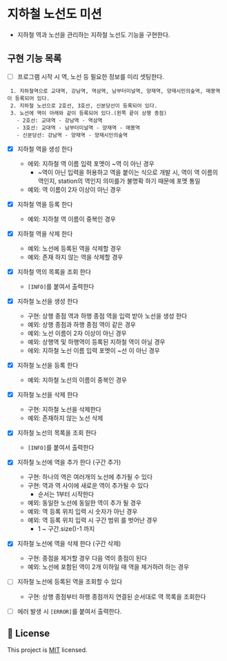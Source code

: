 # 지하철 노선도 미션
- 지하철 역과 노선을 관리하는 지하철 노선도 기능을 구현한다.

## 구현 기능 목록

- [ ] 프로그램 시작 시 역, 노선 등 필요한 정보를 미리 셋팅한다.
```
 1. 지하철역으로 교대역, 강남역, 역삼역, 남부터미널역, 양재역, 양재시민의숲역, 매봉역이 등록되어 있다.
 2. 지하철 노선으로 2호선, 3호선, 신분당선이 등록되어 있다.
 3. 노선에 역이 아래와 같이 등록되어 있다.(왼쪽 끝이 상행 종점)
   - 2호선: 교대역 - 강남역 - 역삼역
   - 3호선: 교대역 - 남부터미널역 - 양재역 - 매봉역
   - 신분당선: 강남역 - 양재역 - 양재시민의숲역
 ```
- [x] 지하철 역을 생성 한다
    - 에외: 지하철 역 이름 입력 포멧이 ~역 이 아닌 경우
        - ~역이 아닌 입력을 허용하고 역을 붙이는 식으로 개발 시, 역이 역 이름의 역인지, station의 역인지 의미를가 불명확 하기 때문에 포멧 통일
    - 예외: 역 이름이 2자 이상이 아닌 경우 

- [x] 지하철 역을 등록 한다
    - 예외: 지하철 역 이름이 중복인 경우
  
- [x] 지하철 역을 삭제 한다
    - 예외: 노선에 등록된 역을 삭제할 경우
    - 예외: 존재 하지 않는 역을 삭제할 경우 

- [x] 지하철 역의 목록을 조회 한다
    - `[INFO]`를 붙여서 출력한다
    
- [x] 지하철 노선을 생성 한다
    - 구현: 상행 종점 역과 하행 종점 역을 입력 받아 노선을 생성 한다
    - 예외: 상행 종점과 하행 종점 역이 같은 경우
    - 예외: 노선 이름이 2자 이상이 아닌 경우
    - 예외: 상행역 및 하행역이 등록된 지하철 역이 아닐 경우
    - 에외: 지하철 노선 이름 입력 포멧이 ~선 이 아닌 경우
    
- [x] 지하철 노선을 등록 한다
    - 예외: 지하철 노선의 이름이 중복인 경우 
    
- [x] 지하철 노선을 삭제 한다
    - 구현: 지하철 노선을 삭제한다
    - 예외: 존재하지 않는 노선 삭제
    
- [x] 지하철 노선의 목록을 조회 한다
    - `[INFO]`를 붙여서 출력한다
 
- [x] 지하철 노선에 역을 추가 한다 (구간 추가)
    - 구현: 하나의 역은 여러개의 노선에 추가될 수 있다
    - 구현: 역과 역 사이에 새로운 역이 추가될 수 있다
        - 순서는 1부터 시작한다
    - 예외: 동일한 노선에 동일한 역이 추가 될 경우
    - 예외: 역 등록 위치 입력 시 숫자가 아닌 경우
    - 예외: 역 등록 위치 입력 시 구간 범위 를 벗어난 경우
        - 1 ~ 구간.size()-1 까지

- [x] 지하철 노선에 역을 삭제 한다 (구간 삭제)
    - 구현: 종점을 제거할 경우 다음 역이 종점이 된다
    - 예외: 노선에 포함된 역이 2개 이하일 때 역을 제거하려 하는 경우
    
- [ ] 지하철 노선에 등록된 역을 조회할 수 있다
    - 구현: 상행 종점부터 하행 종점까지 연결된 순서대로 역 목록을 조회한다
    
- [ ] 에러 발생 시 `[ERROR]`를 붙여서 출력한다.


## 📝 License

This project is [MIT](https://github.com/woowacourse/java-subway-map-precourse/blob/master/LICENSE.md) licensed.
